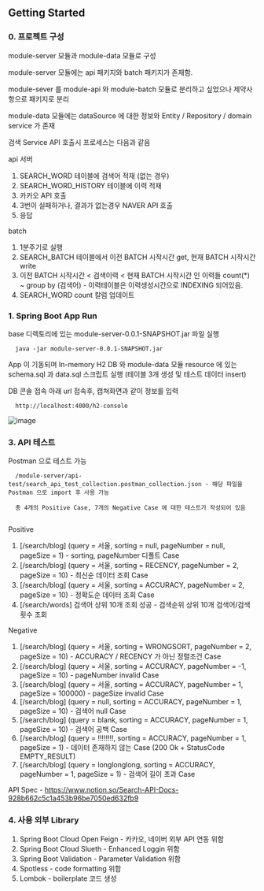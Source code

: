 ## Getting Started

### 0. 프로젝트 구성

module-server 모듈과 module-data 모듈로 구성

module-server 모듈에는 api 패키지와 batch 패키지가 존재함.

module-sever 를 module-api 와 module-batch 모듈로 분리하고 싶었으나 제약사항으로 패키지로 분리

module-data 모듈에는 dataSource 에 대한 정보와 Entity / Repository / domain service 가 존재

검색 Service API 호출시 프로세스는 다음과 같음

api 서버
1. SEARCH_WORD 테이블에 검색어 적재 (없는 경우)
2. SEARCH_WORD_HISTORY 테이블에 이력 적재
3. 카카오 API 호출
4. 3번이 실패하거나, 결과가 없는경우 NAVER API 호출
5. 응답

batch
1. 1분주기로 실행
2. SEARCH_BATCH 테이블에서 이전 BATCH 시작시간 get, 현재 BATCH 시작시간 write
3. 이전 BATCH 시작시간 < 검색이력 < 현재 BATCH 시작시간 인 이력들 count(*) ~ group by (검색어) - 이력테이블은 이력생성시간으로 INDEXING 되어있음.
4. SEARCH_WORD count 칼럼 업데이트 


### 1. Spring Boot App Run

base 디렉토리에 있는 module-server-0.0.1-SNAPSHOT.jar 파일 실행

```
  java -jar module-server-0.0.1-SNAPSHOT.jar
```
App 이 기동되며 In-memory H2 DB 와 module-data 모듈 resource 에 있는 schema.sql 과 data.sql 스크립트 실행 (테이블 3개 생성 및 테스트 데이터 insert)


DB 콘솔 접속
아래 url 접속후, 캡쳐화면과 같이 정보를 입력
```
  http://localhost:4000/h2-console 
```
![image](https://user-images.githubusercontent.com/39793010/226915093-7c5fdc28-33e1-4c7d-bf76-41e803f9ba1c.png)


### 3. API 테스트  

Postman 으로 테스트 가능
```
  /module-server/api-test/search_api_test_collection.postman_collection.json - 해당 파일을 Postman 으로 import 후 사용 가능
  
  총 4개의 Positive Case, 7개의 Negative Case 에 대한 테스트가 작성되어 있음
  
```
Positive
1. [/search/blog] (query = 서울, sorting = null, pageNumber = null, pageSize = 1) - sorting, pageNumber 디폴트 Case
2. [/search/blog] (query = 서울, sorting = RECENCY, pageNumber = 2, pageSize = 10) - 최신순 데이터 조회 Case
3. [/search/blog] (query = 서울, sorting = ACCURACY, pageNumber = 2, pageSize = 10) - 정확도순 데이터 조회 Case
4. [/search/words] 검색어 상위 10개 조회 성공 - 검색순위 상위 10개 검색어/검색횟수 조회

Negative
1. [/search/blog] (query = 서울, sorting = WRONGSORT, pageNumber = 2, pageSize = 10) - ACCURACY / RECENCY 가 아닌 정렬조건 Case
2. [/search/blog] (query = 서울, sorting = ACCURACY, pageNumber = -1, pageSize = 10) - pageNumber invalid Case
3. [/search/blog] (query = 서울, sorting = ACCURACY, pageNumber = 1, pageSize = 100000) - pageSize invalid Case
4. [/search/blog] (query = null, sorting = ACCURACY, pageNumber = 1, pageSize = 10) - 검색어 null Case
5. [/search/blog] (query = blank, sorting = ACCURACY, pageNumber = 1, pageSize = 10) - 검색어 공백 Case
6. [/search/blog] (query = !!!!!!!!, sorting = ACCURACY, pageNumber = 1, pageSize = 1) - 데이터 존재하지 않는 Case (200 Ok + StatusCode EMPTY_RESULT)
7. [/search/blog] (query = longlonglong, sorting = ACCURACY, pageNumber = 1, pageSize = 1) - 검색어 길이 초과 Case 

API Spec - https://www.notion.so/Search-API-Docs-928b662c5c1a453b96be7050ed632fb9


### 4. 사용 외부 Library
1. Spring Boot Cloud Open Feign - 카카오, 네이버 외부 API 연동 위함
2. Spring Boot Cloud Slueth - Enhanced Loggin 위함
3. Spring Boot Validation - Parameter Validation 위함
4. Spotless - code formatting 위함
5. Lombok - boilerplate 코드 생성
